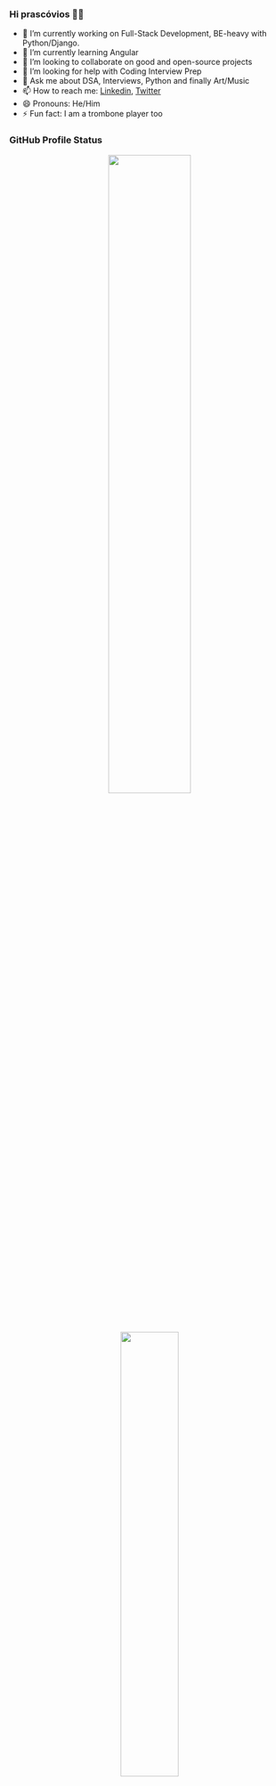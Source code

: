 ### Hi prascóvios 👋🏼

<!--
**gbvsilva/gbvsilva** is a ✨ _special_ ✨ repository because its `README.md` (this file) appears on your GitHub profile.

Here are some ideas to get you started:

- 🔭 I’m currently working on ...
- 🌱 I’m currently learning ...
- 👯 I’m looking to collaborate on ...
- 🤔 I’m looking for help with ...
- 💬 Ask me about ..
- 📫 How to reach me: ...
- 😄 Pronouns: ...
- ⚡ Fun fact: ...
-->

- 🔭 I’m currently working on Full-Stack Development, BE-heavy with Python/Django.
- 🌱 I’m currently learning Angular
- 👯 I’m looking to collaborate on good and open-source projects
- 🤔 I’m looking for help with Coding Interview Prep
- 💬 Ask me about DSA, Interviews, Python and finally Art/Music
- 📫 How to reach me: [Linkedin](https://www.linkedin.com/in/gbvsilva), [Twitter](https://twitter.com/GracoBeu)
- 😄 Pronouns: He/Him
- ⚡ Fun fact: I am a trombone player too

### GitHub Profile Status
<p align="center">    
  <img src="https://github-readme-stats-ul1b.vercel.app/api?username=gbvsilva&show_icons=true&theme=discord_old_blurple&hide_border=true" width="54.25%">
  <img src="https://github-readme-stats.vercel.app/api/top-langs?username=gbvsilva&layout=compact&theme=discord_old_blurple&hide_border=true" width="45.25%"> 
</p>
<br />

### GitHub Activity Graph
<a href="https://github.com/gbvsilva/gbvsilva"><img alt="Senior Dev's activity graph" src="https://github-readme-activity-graph.cyclic.app/graph?username=gbvsilva&theme=github&hide_border=true" /></a>
<br />

<p align="right">
  <a href="https://github.com/gbvsilva?tab=repositories&sort=stargazers">
    <img alt="total stars" title="Total stars on GitHub" src="https://custom-icon-badges.herokuapp.com/badge/dynamic/json?logo=star&color=55960c&labelColor=488207&label=Stars&style=for-the-badge&query=%24.stars&url=https://api.github-star-counter.workers.dev/user/gbvsilva"/></a>
  <a href="https://github.com/gbvsilva?tab=followers">
    <img alt="followers" title="Follow me on Github" src="https://custom-icon-badges.herokuapp.com/github/followers/gbvsilva?color=236ad3&labelColor=1155ba&style=for-the-badge&logo=person-add&label=Followers&logoColor=white"/></a>
  <a href="https://github.com/gbvsilva">
    <img alt="views" title="GitHub profile views" src="https://shields-io-visitor-counter.herokuapp.com/badge?page=gbvsilva&style=for-the-badge"/></a>
</p>
